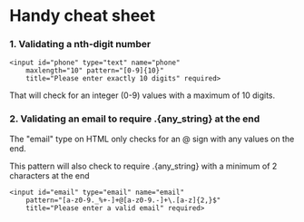 # Handy cheat sheet

### 1. Validating a nth-digit number

    <input id="phone" type="text" name="phone" 
        maxlength="10" pattern="[0-9]{10}" 
        title="Please enter exactly 10 digits" required>

That will check for an integer (0-9) values with a maximum of 10 digits.


### 2. Validating an email to require .{any_string} at the end

The "email" type on HTML only checks for an @ sign with any values on the end.

This pattern will also check to require .{any_string} with a minimum of 2 characters at the end

    <input id="email" type="email" name="email"
        pattern="[a-z0-9._%+-]+@[a-z0-9.-]+\.[a-z]{2,}$"
        title="Please enter a valid email" required>

